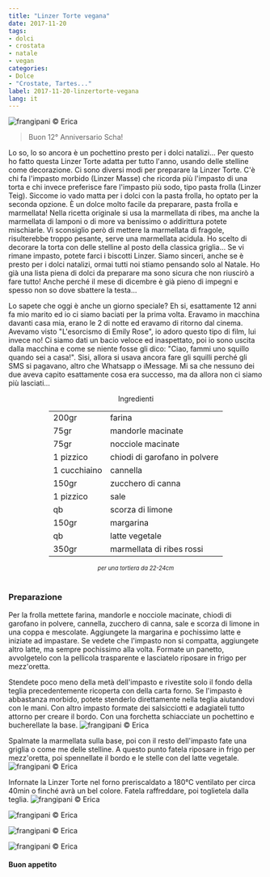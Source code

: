 ```yaml
---
title: "Linzer Torte vegana"
date: 2017-11-20
tags:
- dolci 
- crostata
- natale
- vegan
categories:
- Dolce
- "Crostate, Tartes..."
label: 2017-11-20-linzertorte-vegana
lang: it 
---
```

![](header.jpg "frangipani © Erica")

> Buon 12° Anniversario Scha!

Lo so, lo so ancora è un pochettino presto per i dolci natalizi... Per questo ho fatto questa Linzer Torte adatta per tutto l'anno, usando delle stelline come decorazione. Ci sono diversi modi per preparare la Linzer Torte. C'è chi fa l'impasto morbido (Linzer Masse) che ricorda più l'impasto di una torta e chi invece preferisce fare l'impasto più sodo, tipo pasta frolla (Linzer Teig). Siccome io vado matta per i dolci con la pasta frolla, ho optato per la seconda opzione. È un dolce molto facile da preparare, pasta frolla e marmellata! Nella ricetta originale si usa la marmellata di ribes, ma anche la marmellata di lamponi o di more va benissimo o addirittura potete mischiarle. Vi sconsiglio però di mettere la marmellata di fragole, risulterebbe troppo pesante, serve una marmellata acidula. Ho scelto di decorare la torta con delle stelline al posto della classica griglia... Se vi rimane impasto, potete farci i biscotti Linzer. Siamo sinceri, anche se è presto per i dolci natalizi, ormai tutti noi stiamo pensando solo al Natale. Ho già una lista piena di dolci da preparare ma sono sicura che non riuscirò a fare tutto! Anche perché il mese di dicembre è già pieno di impegni e spesso non so dove sbattere la testa...

Lo sapete che oggi è anche un giorno speciale? Eh si, esattamente 12 anni fa mio marito ed io ci siamo baciati per la prima volta. Eravamo in macchina davanti casa mia, erano le 2 di notte ed eravamo di ritorno dal cinema. Avevamo visto "L'esorcismo di Emily Rose", io adoro questo tipo di film, lui invece no! Ci siamo dati un bacio veloce ed inaspettato, poi io sono uscita dalla macchina e come se niente fosse gli dico: "Ciao, fammi uno squillo quando sei a casa!". Sisi, allora si usava ancora fare gli squilli perché gli SMS si pagavano, altro che Whatsapp o iMessage. Mi sa che nessuno dei due aveva capito esattamente cosa era successo, ma da allora non ci siamo più lasciati...

<div id="wrapper" style="text-align: center">
  <div id="yourdiv" style="display: inline-block;">
    <div class="ingredients">
      <div class="ingredients-title">Ingredienti</div>
           <table>
        <tbody>
          <tr>
            <td>200gr</td>
            <td>farina</td>
          </tr>
          <tr>
            <td>75gr</td>
            <td>mandorle macinate</td>
          </tr>
          <tr>
            <td>75gr</td>
            <td>nocciole macinate</td>
          </tr>
          <tr>
            <td>1 pizzico</td>
            <td>chiodi di garofano in polvere</td>
          </tr>
          <tr>
            <td>1 cucchiaino</td>
            <td>cannella</td>
          </tr>
          <tr>
            <td>150gr</td>
            <td>zucchero di canna</td>
          </tr>
          <tr>
            <td>1 pizzico</td>
            <td>sale</td>
           </tr>
          <tr>
            <td>qb</td>
            <td>scorza di limone</td>
          </tr>
          <tr>
            <td>150gr</td>
            <td>margarina</td>
          </tr>
          <tr>
            <td>qb</td>
            <td>latte vegetale</td>
          </tr>
          <tr>
            <td>350gr</td>
            <td>marmellata di ribes rossi</td>
          </tr>
        </tbody>
      </table>
      <i class="pull-right" style="font-size: 80%;">per una tortiera da 22-24cm</i>
      <br></br>
    </div>
  </div>
</div>


<h3>
  <font color="grey">
    <i class="fa-solid fa-gears"></i>
  </font> Preparazione
</h3>

Per la frolla mettete farina, mandorle e nocciole macinate, chiodi di garofano in polvere, cannella, zucchero di canna, sale e scorza di limone in una coppa e mescolate. Aggiungete la margarina e pochissimo latte e iniziate ad impastare. Se vedete che l'impasto non si compatta, aggiungete altro latte, ma sempre pochissimo alla volta. Formate un panetto, avvolgetelo con la pellicola trasparente e lasciatelo riposare in frigo per mezz'oretta. 

Stendete poco meno della metà dell'impasto e rivestite solo il fondo della teglia precedentemente ricoperta con della carta forno. Se l'impasto è abbastanza morbido, potete stenderlo direttamente nella teglia aiutandovi con le mani. Con altro impasto formate dei salsicciotti e adagiateli tutto attorno per creare il bordo. Con una forchetta schiacciate un pochettino e bucherellate la base.
![](bordo.jpg "frangipani © Erica")

Spalmate la marmellata sulla base, poi con il resto dell'impasto fate una griglia o come me delle stelline. A questo punto fatela riposare in frigo per mezz'oretta, poi spennellate il bordo e le stelle con del latte vegetale.
![](teglia.jpg "frangipani © Erica")

Infornate la Linzer Torte nel forno preriscaldato a 180°C ventilato per circa 40min o finché avrà un bel colore. Fatela raffreddare, poi toglietela dalla teglia.
![](risultato1.jpg "frangipani © Erica")

![](risultato2.jpg "frangipani © Erica")

![](risultato3.jpg "frangipani © Erica")

![](risultato4.jpg "frangipani © Erica")

<h4>Buon appetito
  <font color="red">
    <i class="fa-regular fa-face-smile"></i>
  </font>
</h4>